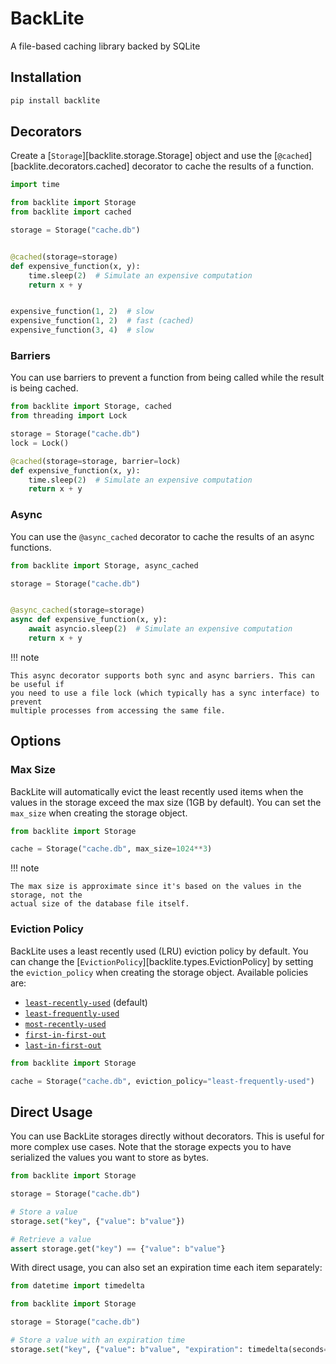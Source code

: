 # BackLite

A file-based caching library backed by SQLite

## Installation

```bash
pip install backlite
```

## Decorators

Create a [`Storage`][backlite.storage.Storage] object and use the
[`@cached`][backlite.decorators.cached] decorator to cache the results of a function.

```python
import time

from backlite import Storage
from backlite import cached

storage = Storage("cache.db")


@cached(storage=storage)
def expensive_function(x, y):
    time.sleep(2)  # Simulate an expensive computation
    return x + y


expensive_function(1, 2)  # slow
expensive_function(1, 2)  # fast (cached)
expensive_function(3, 4)  # slow
```

### Barriers

You can use barriers to prevent a function from being called while the result is being cached.

```python
from backlite import Storage, cached
from threading import Lock

storage = Storage("cache.db")
lock = Lock()

@cached(storage=storage, barrier=lock)
def expensive_function(x, y):
    time.sleep(2)  # Simulate an expensive computation
    return x + y
```

### Async

You can use the `@async_cached` decorator to cache the results of an async functions.

```python
from backlite import Storage, async_cached

storage = Storage("cache.db")


@async_cached(storage=storage)
async def expensive_function(x, y):
    await asyncio.sleep(2)  # Simulate an expensive computation
    return x + y
```

!!! note

    This async decorator supports both sync and async barriers. This can be useful if
    you need to use a file lock (which typically has a sync interface) to prevent
    multiple processes from accessing the same file.

## Options

### Max Size

BackLite will automatically evict the least recently used items when the values in the storage
exceed the max size (1GB by default). You can set the `max_size` when creating the storage object.

```python
from backlite import Storage

cache = Storage("cache.db", max_size=1024**3)
```

!!! note

    The max size is approximate since it's based on the values in the storage, not the
    actual size of the database file itself.

### Eviction Policy

BackLite uses a least recently used (LRU) eviction policy by default. You can change the
[`EvictionPolicy`][backlite.types.EvictionPolicy]
by setting the `eviction_policy` when creating the storage object. Available policies are:

- [`least-recently-used`](<https://en.wikipedia.org/wiki/Cache_replacement_policies#Least_Recently_Used_(LRU)>) (default)
- [`least-frequently-used`](<https://en.wikipedia.org/wiki/Cache_replacement_policies#Least_frequently_used_(LFU)>)
- [`most-recently-used`](<https://en.wikipedia.org/wiki/Cache_replacement_policies#Most-recently-used_(MRU)>)
- [`first-in-first-out`](<https://en.wikipedia.org/wiki/Cache_replacement_policies#First_in_first_out_(FIFO)>)
- [`last-in-first-out`](<https://en.wikipedia.org/wiki/Cache_replacement_policies#Last_in_first_out_(LIFO)>)

```python
from backlite import Storage

cache = Storage("cache.db", eviction_policy="least-frequently-used")
```

## Direct Usage

You can use BackLite storages directly without decorators. This is useful for
more complex use cases. Note that the storage expects you to have serialized
the values you want to store as bytes.

```python
from backlite import Storage

storage = Storage("cache.db")

# Store a value
storage.set("key", {"value": b"value"})

# Retrieve a value
assert storage.get("key") == {"value": b"value"}
```

With direct usage, you can also set an expiration time each item separately:

```python
from datetime import timedelta

from backlite import Storage

storage = Storage("cache.db")

# Store a value with an expiration time
storage.set("key", {"value": b"value", "expiration": timedelta(seconds=60)})
```
